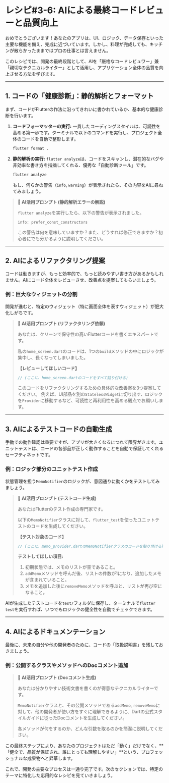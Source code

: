 # レシピ#3-6: AIによる最終コードレビューと品質向上

おめでとうございます！あなたのアプリは、UI、ロジック、データ保存といった主要な機能を備え、完成に近づいています。しかし、料理が完成しても、キッチンが散らかったままではプロの仕事とは言えません。

このレシピでは、開発の最終段階として、AIを「厳格なコードレビュワー」兼「親切なテクニカルライター」として活用し、アプリケーション全体の品質を向上させる方法を学びます。

---

## 1. コードの「健康診断」：静的解析とフォーマット

まず、コードがFlutterの作法に沿ってきれいに書かれているか、基本的な健康診断を行います。

1.  **コードフォーマッターの実行:**
    一貫したコーディングスタイルは、可読性を高める第一歩です。ターミナルで以下のコマンドを実行し、プロジェクト全体のコードを自動で整形します。
    ```bash
    flutter format .
    ```

2.  **静的解析の実行:**
    `flutter analyze`は、コードをスキャンし、潜在的なバグや非効率な書き方を指摘してくれる、優秀な「自動診断ツール」です。
    ```bash
    flutter analyze
    ```
    もし、何らかの警告（`info`, `warning`）が表示されたら、その内容をAIに尋ねてみましょう。

> **🤖 AI活用プロンプト (静的解析エラーの解説)**
>
> `flutter analyze`を実行したら、以下の警告が表示されました。
>
> `info: prefer_const_constructors`
>
> この警告は何を意味していますか？また、どうすれば修正できますか？初心者にでも分かるように説明してください。

---

## 2. AIによるリファクタリング提案

コードは動きますが、もっと効率的で、もっと読みやすい書き方があるかもしれません。AIにコード全体をレビューさせ、改善点を提案してもらいましょう。

### 例：巨大なウィジェットの分割

開発が進むと、特定のウィジェット（特に画面全体を表すウィジェット）が肥大化しがちです。

> **🤖 AI活用プロンプト (リファクタリング依頼)**
>
> あなたは、クリーンで保守性の高いFlutterコードを書くエキスパートです。
>
> 私の`home_screen.dart`のコードは、1つの`build`メソッドの中にロジックが集中し、長くなってしまいました。
>
> **【レビューしてほしいコード】**
> ```dart
> // (ここに、home_screen.dartのコードをすべて貼り付ける)
> ```
>
> このコードをリファクタリングするための具体的な改善案を3つ提案してください。
> 例えば、UI部品を別の`StatelessWidget`に切り出す、ロジックを`Provider`に移動するなど、可読性と再利用性を高める観点でお願いします。

---

## 3. AIによるテストコードの自動生成

手動での動作確認は重要ですが、アプリが大きくなるにつれて限界がきます。ユニットテストは、コードの各部品が正しく動作することを自動で保証してくれるセーフティネットです。

### 例：ロジック部分のユニットテスト作成

状態管理を担う`MemoNotifier`のロジックが、意図通りに動くかをテストしてみましょう。

> **🤖 AI活用プロンプト (テストコード生成)**
>
> あなたはFlutterのテスト作成の専門家です。
>
> 以下の`MemoNotifier`クラスに対して、`flutter_test`を使ったユニットテストのコードを生成してください。
>
> **【テスト対象のコード】**
> ```dart
> // (ここに、memo_provider.dartのMemoNotifierクラスのコードを貼り付ける)
> ```
>
> **テストしてほしい項目:**
> 1.  初期状態では、メモのリストが空であること。
> 2.  `addMemo`メソッドを呼んだ後、リストの件数が1になり、追加したメモが含まれていること。
> 3.  メモを追加した後に`removeMemo`メソッドを呼ぶと、リストが再び空になること。

AIが生成したテストコードを`test/`フォルダに保存し、ターミナルで`flutter test`を実行すれば、いつでもロジックの健全性を自動でチェックできます。

---

## 4. AIによるドキュメンテーション

最後に、未来の自分や他の開発者のために、コードの「取扱説明書」を残しておきましょう。

### 例：公開するクラスやメソッドへのDocコメント追加

> **🤖 AI活用プロンプト (Docコメント生成)**
>
> あなたは分かりやすい技術文書を書くのが得意なテクニカルライターです。
>
> `MemoNotifier`クラスと、その公開メソッドである`addMemo`, `removeMemo`に対して、他の開発者が使い方をすぐに理解できるように、Dartの公式スタイルガイドに従ったDocコメントを生成してください。
>
> 各メソッドが何をするのか、どんな引数を取るのかを簡潔に説明してください。

この最終ステップにより、あなたのプロジェクトはただ「動く」だけでなく、**「健全で、品質が保証され、誰にとっても理解しやすい」**という、プロフェッショナルな成果物へと昇華します。

これで、開発の主要なプロセスは一通り完了です。次のセクションでは、特定のテーマに特化した応用的なレシピを見ていきましょう。